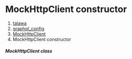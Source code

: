 
<div>

# MockHttpClient constructor

</div>










1.  [talawa](../../index.md)
2.  [graphql_config](../../services_graphql_config/)
3.  [MockHttpClient](../../services_graphql_config/MockHttpClient-class.md)
4.  MockHttpClient constructor

##### MockHttpClient class







